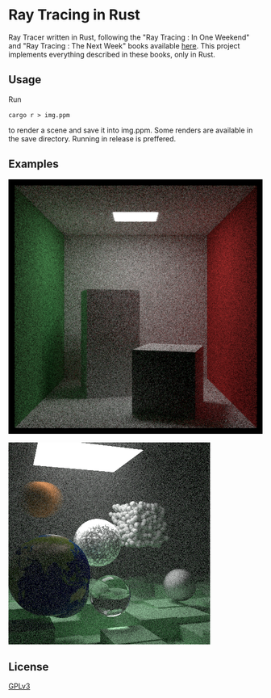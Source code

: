 # Ray Tracing in Rust

Ray Tracer written in Rust, following the "Ray Tracing : In One Weekend" and "Ray Tracing : The Next Week" books available [here](https://raytracing.github.io/). This project implements everything described in these books, only in Rust.

## Usage

Run 

    cargo r > img.ppm

to render a scene and save it into img.ppm. 
Some renders are available in the save directory. 
Running in release is preffered.

## Examples

![Example images](/save/cornell.png?raw=true "Cornell Box")

![Example images](/save/final.png?raw=true "Final Image")

## License
[GPLv3](license.md)
